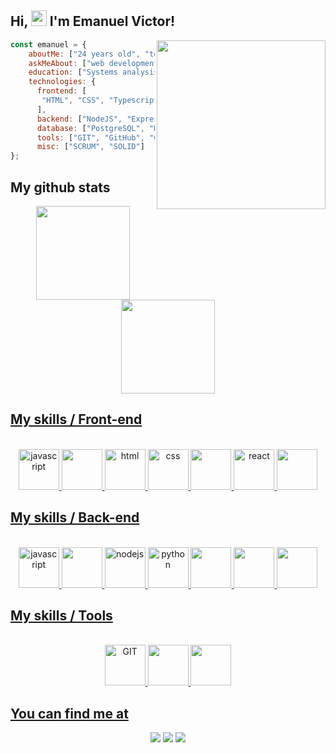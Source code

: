 
## Hi, <img src="https://media.giphy.com/media/hvRJCLFzcasrR4ia7z/giphy.gif" width="25px"> I'm Emanuel Victor!

<img align="right" src="https://i.ibb.co/Mctjcpf/Design-sem-nome-1.png" width="270" />

```javascript
const emanuel = {
    aboutMe: ["24 years old", "tech lover", "web developer", "music"],
    askMeAbout: ["web development", "tech", "music", "games", "UI/UX"],
    education: ["Systems analysis and development at the University of Fortaleza"],
    technologies: {
      frontend: [
       "HTML", "CSS", "Typescript", "ReactJS", "Vite", "Bootstrap", "Sass"
      ],
      backend: ["NodeJS", "Express"],
      database: ["PostgreSQL", "MySQL", "MongoDB"],
      tools: ["GIT", "GitHub", "GitLab", "Figma"],
      misc: ["SCRUM", "SOLID"]
};
```

## My github stats
<div align="center">
  <a href="https://github.com/Manelitu">
  <img height="150em" src="https://github-readme-stats.vercel.app/api?username=Manelitu&show_icons=true&theme=github_dark&include_all_commits=true&count_private=true"/>
  <img height="150em" src="https://github-readme-stats.vercel.app/api/top-langs/?username=Manelitu&layout=compact&langs_count=7&theme=github_dark"/>
</div>
 
 ## My skills / Front-end
 <p align="center">
    <br/>
    <img src="https://cdn.jsdelivr.net/gh/devicons/devicon/icons/javascript/javascript-original.svg" alt="javascript" width="65" height="65"/>
    <img src="https://cdn.jsdelivr.net/gh/devicons/devicon/icons/typescript/typescript-original.svg" width="65" height="65"/>
    <img src="https://cdn.jsdelivr.net/gh/devicons/devicon/icons/html5/html5-original.svg" alt="html" width="65" height="65"/>
    <img src="https://cdn.jsdelivr.net/gh/devicons/devicon/icons/css3/css3-original.svg" alt="css" width="65" height="65"/>
    <img src="https://cdn.jsdelivr.net/gh/devicons/devicon/icons/bootstrap/bootstrap-original.svg" width="65" height="65" />
    <img src="https://cdn.jsdelivr.net/gh/devicons/devicon/icons/react/react-original.svg" alt="react" width="65" height="65"/>
    <img src="https://cdn.jsdelivr.net/gh/devicons/devicon/icons/sass/sass-original.svg" width="65" height="65"/>
   <br/>
</p>

## My skills / Back-end
<p align="center">
  <br/>
  <img src="https://cdn.jsdelivr.net/gh/devicons/devicon/icons/javascript/javascript-original.svg" alt="javascript" width="65" height="65"/>
  <img src="https://cdn.jsdelivr.net/gh/devicons/devicon/icons/typescript/typescript-original.svg" width="65" height="65"/>
  <img src="https://www.vectorlogo.zone/logos/nodejs/nodejs-icon.svg" alt="nodejs" width="65" height="65"/>
  <img src="https://cdn.jsdelivr.net/gh/devicons/devicon/icons/python/python-original.svg" alt="python" width="65" height="65"/>
  <img src="https://cdn.jsdelivr.net/gh/devicons/devicon/icons/postgresql/postgresql-original.svg" width="65" height="65"/>
  <img src="https://cdn.jsdelivr.net/gh/devicons/devicon/icons/mongodb/mongodb-plain.svg" width="65" height="65"/>
  <img src="https://cdn.jsdelivr.net/gh/devicons/devicon/icons/mysql/mysql-original.svg" width="65" height="65"/>
</p>

## My skills / Tools
<p align="center">
  <br/>
  <img src="https://www.vectorlogo.zone/logos/git-scm/git-scm-icon.svg" alt="GIT" width="65" height="65"/>
  <img src="https://cdn.jsdelivr.net/gh/devicons/devicon/icons/figma/figma-original.svg" width="65" height="65"/>
  <img src="https://cdn.jsdelivr.net/gh/devicons/devicon/icons/vscode/vscode-original.svg" width="65" height="65"/>
</p>

## You can find me at
<div align="center"> 
  <a href="https://instagram.com/manelitu" target="_blank"><img src="https://img.shields.io/badge/-Instagram-%23E4405F?style=for-the-badge&logo=instagram&logoColor=white" target="_blank"></a>
  <a href = "mailto:emanuelwork1@gmail.com"><img src="https://img.shields.io/badge/-Gmail-%23333?style=for-the-badge&logo=gmail&logoColor=white" target="_blank"></a>
  <a href="https://www.linkedin.com/in/manelitu" target="_blank"><img src="https://img.shields.io/badge/-LinkedIn-%230077B5?style=for-the-badge&logo=linkedin&logoColor=white" target="_blank"></a> 
</div>
